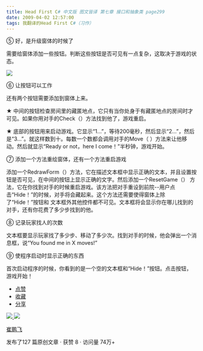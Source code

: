 ```yaml
---
title: Head First C# 中文版 图文皆译 第七章 接口和抽象类 page299
date: 2009-04-02 12:57:00
tags: 我翻译的Head First C#（习作）
---
```

⑤  好，是升级窗体的时候了

需要给窗体添加一些按钮。判断这些按钮是否可见有一点复杂，这取决于游戏的状态。

![](https://p-blog.csdn.net/images/p_blog_csdn_net/cuipengfei1/EntryImages/20090402/2009-04-02_12-22-52.jpg)

⑥  让按钮可以工作

还有两个按钮需要添加到窗体上来。

★  中间的按钮检查房间里的藏匿地点，它只有当你处身于有藏匿地点的房间时才可见。如果你用对手的Check（）方法找到他了，游戏重启。

★  底部的按钮用来启动游戏。它显示“1...”，等待200毫秒，然后显示“2...”，然后是“3...”。就这样数到十。每数一个数都会调用对手的Move（
）方法来让他移动。然后就显示“Ready or not，here I come！”半秒钟，游戏开始。

⑦  添加一个方法重绘窗体，还有一个方法重启游戏

添加一个RedrawForm（）方法，它在描述文本框中显示正确的文本，并且设置按钮是否可见，在中间的按钮上显示正确的文字。然后添加一个ResetGame（）
方法，它在你找到对手的时候重启游戏。该方法把对手重设到前院--用户点击“Hide！”的时候，对手将会藏起来。这个方法还需要使得窗体上除了“Hide！”按钮和
文本框外其他控件都不可见。文本框将会显示你在哪儿找到的对手，还有你花费了多少步找到的他。

⑧  记录玩家找人的次数

文本框要显示玩家找了多少步、移动了多少次。找到对手的时候，他会弹出一个消息框，说“You found me in X moves!”

⑨  使程序启动时显示正确的东西

首次启动程序的时候，你看到的是一个空的文本框和“Hide！”按钮。点击按钮，游戏开始！

  * [ 点赞  ](javascript:;)
  * [ 收藏  ](javascript:;)
  * [ 分享 ](javascript:;)

[ ![](https://profile.csdnimg.cn/5/2/5/3_cuipengfei1)
![](https://g.csdnimg.cn/static/user-reg-year/1x/11.png)
](https://blog.csdn.net/cuipengfei1)

[ 崔鹏飞 ](https://blog.csdn.net/cuipengfei1)

发布了127 篇原创文章  ·  获赞 8  ·  访问量 74万+

